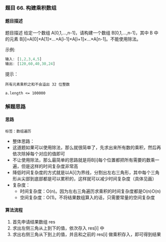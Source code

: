 ### 题目 66. 构建乘积数组
#### 题目描述
题目描述
给定一个数组 A[0,1,…,n-1]，请构建一个数组 B[0,1,…,n-1]，其中 B 中的元素 B[i]=A[0]×A[1]×…×A[i-1]×A[i+1]×…×A[n-1]。不能使用除法。

示例:

```js
输入: [1,2,3,4,5]
输出: [120,60,40,30,24]
```
提示：

`所有元素乘积之和不会溢出 32 位整数`

`a.length <= 100000`
### 解题思路
#### 思路
`标签：数组遍历`
- 整体思路：
- 这道题如果可以使用除法，那么就很简单了，先求出来所有数的乘积，然后再依次除掉每个对应的值即可
- 不让使用除法，那么最简单的思路就是将B[i]每个位置都把所有需要的数乘一遍，但是这样的时间复杂度非常高
- 降低时间复杂度的方式就是以A[i]为界线，分割出左右三角形，其中每个三角形从尖部到底部都是可以累积的，这样就可以减少时间复杂度（具体见画）
- 复杂度：
  - 时间复杂度：O(n)。因为左右三角遍历求乘积的时间复杂度都是O(n)O(n)
  - 空间复杂度：O(1)。不将结果数组算入的话，只需要常量的空间复杂度
#### 算法流程
1. 首先申请结果数组 res
2. 求出左侧三角从上到下的值，依次存入 res[i] 中
3. 求出右侧三角从下到上的值，并且和之前的 res[i] 做乘积存入，即可得到结果

